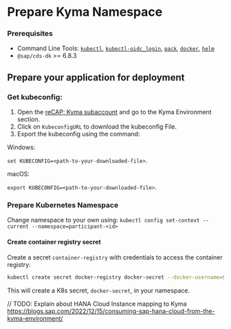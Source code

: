 # Prepare Kyma Namespace

### Prerequisites

- Command Line Tools: [`kubectl`](https://kubernetes.io/de/docs/tasks/tools/install-kubectl/), [`kubectl-oidc_login`](https://github.com/int128/kubelogin#setup), [`pack`](https://buildpacks.io/docs/tools/pack/), [`docker`](https://docs.docker.com/get-docker/), [`helm`](https://helm.sh/docs/intro/install/)
- `@sap/cds-dk` >= 6.8.3

## Prepare your application for deployment

### Get kubeconfig:


1. Open the [reCAP: Kyma subaccount](https://canary.cockpit.btp.int.sap/cockpit/#/globalaccount/6a8e3c4e-77ea-482c-b37b-4ce687a8bfe0/subaccount/0eef947e-8e50-4ffa-9676-51ae4db1976d/subaccountoverview) and go to the Kyma Environment section.
2. Click on `KubeconfigURL` to download the kubeconfig File.
3. Export the kubeconfig using the command:

Windows:

`set KUBECONFIG=<path-to-your-downloaded-file>`.

macOS:

`export KUBECONFIG=<path-to-your-downloaded-file>`.

### Prepare Kubernetes Namespace

Change namespace to your own using: `kubectl config set-context --current --namespace=participant-<id>`

#### Create container registry secret


Create a secret `container-registry` with credentials to access the container registry:

```bash
kubectl create secret docker-registry docker-secret --docker-username=$USERNAME --docker-password=$API_KEY --docker-server=$YOUR_CONTAINER_REGISTRY 
```

This will create a K8s secret, `docker-secret`, in your namespace.


// TODO: Explain about HANA Cloud Instance mapping to Kyma https://blogs.sap.com/2022/12/15/consuming-sap-hana-cloud-from-the-kyma-environment/